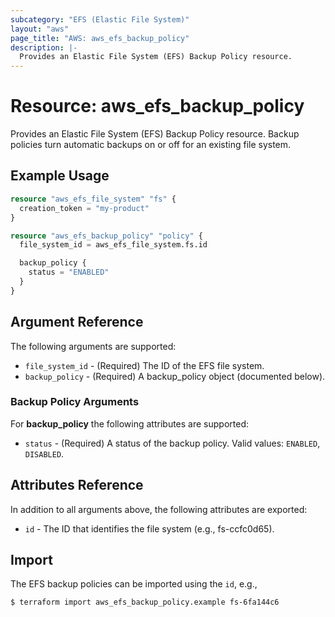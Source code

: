 ```yaml
---
subcategory: "EFS (Elastic File System)"
layout: "aws"
page_title: "AWS: aws_efs_backup_policy"
description: |-
  Provides an Elastic File System (EFS) Backup Policy resource.
---
```


# Resource: aws_efs_backup_policy

Provides an Elastic File System (EFS) Backup Policy resource.
Backup policies turn automatic backups on or off for an existing file system.

## Example Usage

```terraform
resource "aws_efs_file_system" "fs" {
  creation_token = "my-product"
}

resource "aws_efs_backup_policy" "policy" {
  file_system_id = aws_efs_file_system.fs.id

  backup_policy {
    status = "ENABLED"
  }
}
```

## Argument Reference

The following arguments are supported:

* `file_system_id` - (Required) The ID of the EFS file system.
* `backup_policy` - (Required) A backup_policy object (documented below).

### Backup Policy Arguments
For **backup_policy** the following attributes are supported:

* `status` - (Required) A status of the backup policy. Valid values: `ENABLED`, `DISABLED`.

## Attributes Reference

In addition to all arguments above, the following attributes are exported:

* `id` - The ID that identifies the file system (e.g., fs-ccfc0d65).

## Import

The EFS backup policies can be imported using the `id`, e.g.,

```
$ terraform import aws_efs_backup_policy.example fs-6fa144c6
```
